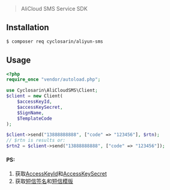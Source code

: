 > AliCloud SMS Service SDK

## Installation
```bash
$ composer req cyclosarin/aliyun-sms
```

## Usage
```php
<?php
require_once "vendor/autoload.php";

use Cyclosarin\AliCloudSMS\Client;
$client = new Client(
	$accessKeyId,
	$accessKeySecret,
	$SignName,
	$TemplateCode
);

$client->send("13888888888", ["code" => "123456"], $rtn);
// $rtn is results or:
$rtn2 = $client->send("13888888888", ["code" => "123456"]);
```

#### PS: 
1. 获取[AccessKeyId][0]和[AccessKeySecret][0]
2. 获取[短信签名][1]和[短信模版][2]

[0]:https://help.aliyun.com/document_detail/59031.html
[1]:https://help.aliyun.com/document_detail/55327.html
[2]:https://help.aliyun.com/document_detail/55330.html